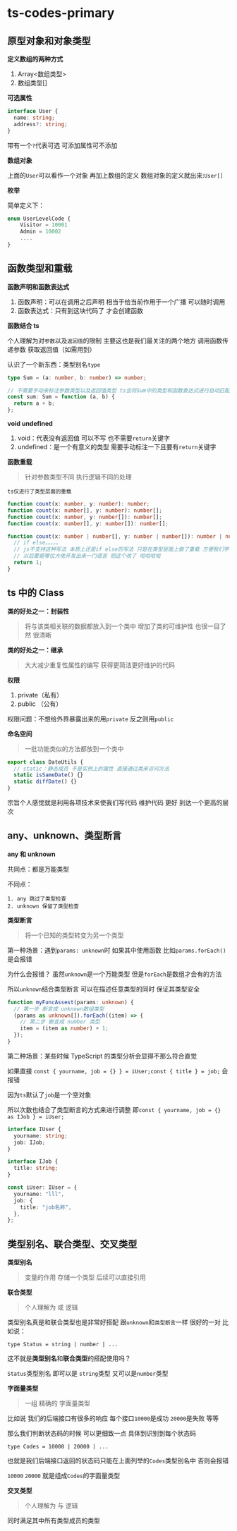# ts-codes-primary

## 原型对象和对象类型

**定义数组的两种方式**

1. Array<数组类型>
2. 数组类型[]

**可选属性**

```ts
interface User {
  name: string;
  address?: string;
}
```

带有一个`?`代表可选 可添加属性可不添加

**数组对象**

上面的`User`可以看作一个对象 再加上数组的定义 数组对象的定义就出来:`User[]`

**枚举**

简单定义下：

```ts
enum UserLevelCode {
    Visitor = 10001
    Admin = 10002
    ....
}
```

## 函数类型和重载

**函数声明和函数表达式**

1. 函数声明：可以在调用之后声明 相当于给当前作用于一个广播 可以随时调用
2. 函数表达式：只有到这块代码了 才会创建函数

**函数结合 ts**

个人理解为对`参数`以及`返回值`的限制 主要这也是我们最关注的两个地方 调用函数传递参数 获取返回值（如需用到）

认识了一个新东西：类型别名`type`

```ts
type Sum = (a: number, b: number) => number;

// 不需要手动来标注参数类型以及返回值类型 ts会将Sum中的类型和函数表达式进行自动匹配
const sum: Sum = function (a, b) {
  return a + b;
};
```

**void undefined**

1. void：代表没有返回值 可以不写 也不需要`return`关键字
2. undefined：是一个有意义的类型 需要手动标注一下且要有`return`关键字

**函数重载**

> 针对参数类型不同 执行逻辑不同的处理

`ts仅进行了类型层面的重载`

```ts
function count(x: number, y: number): number;
function count(x: number[], y: number): number[];
function count(x: number, y: number[]): number[];
function count(x: number[], y: number[]): number[];

function count(x: number | number[], y: number | number[]): number | number[] {
  // if else。。。。。
  // js不支持这种写法 本质上还是if else的写法 只是在类型层面上做了重载 方便我们学者理解吧
  // 以后要是哪位大佬开发出来一门语言 把这个改了 哈哈哈哈
  return 1;
}
```

## ts 中的 Class

**类的好处之一：封装性**

> 将与该类相关联的数据都放入到一个类中 增加了类的可维护性 也很一目了然 很清晰

**类的好处之一：继承**

> 大大减少重复性属性的编写 获得更简洁更好维护的代码

**权限**

1. private（私有）
2. public （公有）

权限问题：不想给外界暴露出来的用`private` 反之则用`public`

**命名空间**

> 一批功能类似的方法都放到一个类中

```ts
export class DateUtils {
  // static：静态成员 不是实例上的属性 直接通过类来访问方法
  static isSameDate() {}
  static diffDate() {}
}
```

宗旨个人感觉就是利用各项技术来使我们写代码 维护代码 更好 到达一个更高的层次

## any、unknown、类型断言

**any 和 unknown**

共同点：都是万能类型

不同点：

    1. any 跳过了类型检查
    2. unknown 保留了类型检查

**类型断言**

> 将一个已知的类型转变为另一个类型

第一种场景：遇到`params: unknown`时 如果其中使用函数 比如`params.forEach()` 是会报错

为什么会报错？ 虽然`unknown`是一个万能类型 但是`forEach`是数组才会有的方法

所以`unknown`结合类型断言 可以在描述任意类型的同时 保证其类型安全

```ts
function myFuncAssest(params: unknown) {
  // 第一步 断言成 unknown数组类型
  (params as unknown[]).forEach((item) => {
    // 第二步 断言成 number 类型
    item = (item as number) + 1;
  });
}
```

第二种场景：某些时候 TypeScript 的类型分析会显得不那么符合直觉

如果直接 `const { yourname, job = {} } = iUser;const { title } = job;` 会报错 

因为`ts`默认了`job`是一个空对象

所以次数也结合了类型断言的方式来进行调整 即`const { yourname, job = {} as IJob } = iUser;`

```ts
interface IUser {
  yourname: string;
  job: IJob;
}

interface IJob {
  title: string;
}

const iUser: IUser = {
  yourname: "lll",
  job: {
    title: "job名称",
  },
};
```

## 类型别名、联合类型、交叉类型

**类型别名**

> 变量的作用 存储一个类型 后续可以直接引用

**联合类型**

> 个人理解为 或 逻辑

类型别名真是和联合类型也是非常好搭配 跟`unknown`和`类型断言`一样 很好的一对 比如说：

`type Status = string | number | ...`

这不就是**类型别名**和**联合类型**的搭配使用吗？

`Status`类型别名 即可以是 `string`类型 又可以是`number`类型

**字面量类型**

> 一组 精确的 字面量类型

比如说 我们的后端接口有很多的响应 每个接口`10000`是成功 `20000`是失败 等等

那么我们判断状态码的时候 可以更细致一点 具体到识别到每个状态码

`type Codes = 10000 | 20000 | ...`

也就是我们后端接口返回的状态码只能在上面列举的`Codes`类型别名中 否则会报错

`10000` `20000` 就是组成`Codes`的字面量类型

**交叉类型**

> 个人理解为 与 逻辑

同时满足其中所有类型成员的类型
